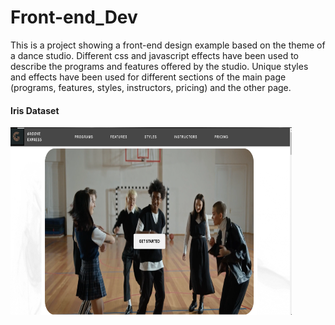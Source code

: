 # Front-end_Dev

This is a project showing a front-end design example based on the theme of a dance studio. Different css and javascript effects have been used to describe the programs and features offered by the studio. Unique styles and effects have been used for different sections of the main page (programs, features, styles, instructors, pricing) and the other page.

<h4>Iris Dataset</h4>
<img src="images/1.png" height="300" width="450">
